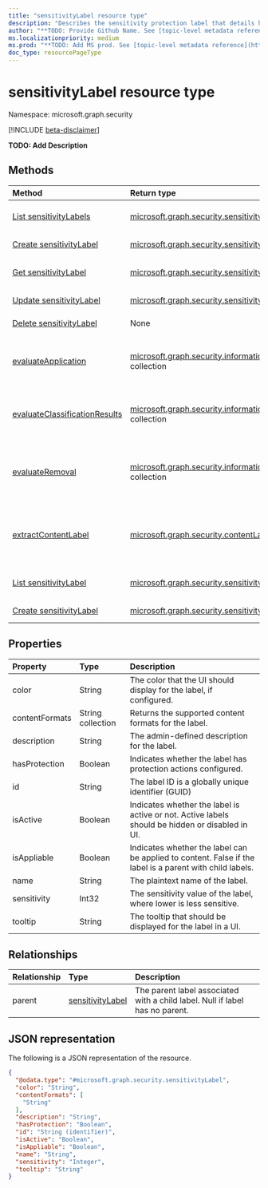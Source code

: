 ```yaml
---
title: "sensitivityLabel resource type"
description: "Describes the sensitivity protection label that details how to properly apply a sensitivity label to information."
author: "**TODO: Provide Github Name. See [topic-level metadata reference](https://msgo.azurewebsites.net/add/document/guidelines/metadata.html#topic-level-metadata)**"
ms.localizationpriority: medium
ms.prod: "**TODO: Add MS prod. See [topic-level metadata reference](https://msgo.azurewebsites.net/add/document/guidelines/metadata.html#topic-level-metadata)**"
doc_type: resourcePageType
---
```


# sensitivityLabel resource type

Namespace: microsoft.graph.security

[!INCLUDE [beta-disclaimer](../../includes/beta-disclaimer.md)]

**TODO: Add Description**

## Methods
| Method                                                                                             | Return type                                                                                                             | Description                                                                                                                                                            |
| :------------------------------------------------------------------------------------------------- | :---------------------------------------------------------------------------------------------------------------------- | :--------------------------------------------------------------------------------------------------------------------------------------------------------------------- |
| [List sensitivityLabels](../api/security-sensitivitylabel-list.md)                                 | [microsoft.graph.security.sensitivityLabel](../resources/security-sensitivitylabel.md) collection                       | Get a list of the [sensitivityLabel](../resources/security-sensitivitylabel.md) objects and their properties.                                                          |
| [Create sensitivityLabel](../api/security-informationprotectionpolicysetting-post-defaultlabel.md) | [microsoft.graph.security.sensitivityLabel](../resources/security-sensitivitylabel.md)                                  | Create a new [sensitivityLabel](../resources/security-sensitivitylabel.md) object.                                                                                     |
| [Get sensitivityLabel](../api/security-sensitivitylabel-get.md)                                    | [microsoft.graph.security.sensitivityLabel](../resources/security-sensitivitylabel.md)                                  | Read the properties and relationships of a [sensitivityLabel](../resources/security-sensitivitylabel.md) object.                                                       |
| [Update sensitivityLabel](../api/security-sensitivitylabel-update.md)                              | [microsoft.graph.security.sensitivityLabel](../resources/security-sensitivitylabel.md)                                  | Update the properties of a [sensitivityLabel](../resources/security-sensitivitylabel.md) object.                                                                       |
| [Delete sensitivityLabel](../api/security-sensitivitylabel-delete.md)                              | None                                                                                                                    | Deletes a [sensitivityLabel](../resources/security-sensitivitylabel.md) object.                                                                                        |
| [evaluateApplication](../api/security-sensitivitylabel-evaluateapplication.md)                     | [microsoft.graph.security.informationProtectionAction](../resources/security-informationprotectionaction.md) collection | Given an input of [contentInfo](contentinfo.md) and [labelingOptions](labelingoptions.md), compute the set of actions require to apply the label.                      |
| [evaluateClassificationResults](../api/security-sensitivitylabel-evaluateclassificationresults.md) | [microsoft.graph.security.informationProtectionAction](../resources/security-informationprotectionaction.md) collection | Given an input of [contentInfo](contentinfo.md) and classification results, compute the set of actions require to apply the label.                                     |
| [evaluateRemoval](../api/security-sensitivitylabel-evaluateremoval.md)                             | [microsoft.graph.security.informationProtectionAction](../resources/security-informationprotectionaction.md) collection | Given an input of [contentInfo](contentinfo.md) and [downgradeJustification](downgradejustification.md), compute the actions that should be taken to remove the label. |
| [extractContentLabel](../api/security-sensitivitylabel-extractcontentlabel.md)                     | [microsoft.graph.security.contentLabel](../resources/security-contentlabel.md)                                          | Given an input of [contentInfo](contentinfo.md), return details on the [informationProtectionLabel](informationprotectionlabel.md) that the metadata represents.       |
| [List sensitivityLabel](../api/security-sensitivitylabel-list-parent.md)                           | [microsoft.graph.security.sensitivityLabel](../resources/security-sensitivitylabel.md) collection                       | Get the sensitivityLabel resources from the parent navigation property.                                                                                                |
| [Create sensitivityLabel](../api/security-sensitivitylabel-post-parent.md)                         | [microsoft.graph.security.sensitivityLabel](../resources/security-sensitivitylabel.md)                                  | Create a new sensitivityLabel object.                                                                                                                                  |

## Properties
| Property       | Type              | Description                                                                                              |
| :------------- | :---------------- | :------------------------------------------------------------------------------------------------------- |
| color          | String            | The color that the UI should display for the label, if configured.                                       |
| contentFormats | String collection | Returns the supported content formats for the label.                                                     |
| description    | String            | The admin-defined description for the label.                                                             |
| hasProtection  | Boolean           | Indicates whether the label has protection actions configured.                                           |
| id             | String            | The label ID is a globally unique identifier (GUID)                                                      |
| isActive       | Boolean           | Indicates whether the label is active or not. Active labels should be hidden or disabled in UI.          |
| isAppliable    | Boolean           | Indicates whether the label can be applied to content. False if the label is a parent with child labels. |
| name           | String            | The plaintext name of the label.                                                                         |
| sensitivity    | Int32             | The sensitivity value of the label, where lower is less sensitive.                                       |
| tooltip        | String            | The tooltip that should be displayed for the label in a UI.                                              |

## Relationships
| Relationship | Type                                                          | Description                                                                  |
| :----------- | :------------------------------------------------------------ | :--------------------------------------------------------------------------- |
| parent       | [sensitivityLabel](../resources/security-sensitivitylabel.md) | The parent label associated with a child label. Null if label has no parent. |

## JSON representation
The following is a JSON representation of the resource.
<!-- {
  "blockType": "resource",
  "keyProperty": "id",
  "@odata.type": "microsoft.graph.security.sensitivityLabel",
  "openType": false
}
-->
``` json
{
  "@odata.type": "#microsoft.graph.security.sensitivityLabel",
  "color": "String",
  "contentFormats": [
    "String"
  ],
  "description": "String",
  "hasProtection": "Boolean",
  "id": "String (identifier)",
  "isActive": "Boolean",
  "isAppliable": "Boolean",
  "name": "String",
  "sensitivity": "Integer",
  "tooltip": "String"
}
```

